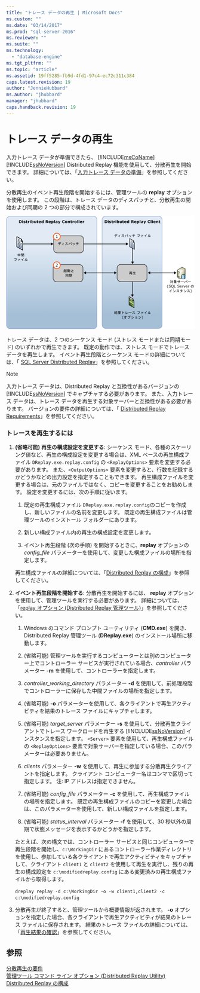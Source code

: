 ```yaml
---
title: "トレース データの再生 | Microsoft Docs"
ms.custom: ""
ms.date: "03/14/2017"
ms.prod: "sql-server-2016"
ms.reviewer: ""
ms.suite: ""
ms.technology: 
  - "database-engine"
ms.tgt_pltfrm: ""
ms.topic: "article"
ms.assetid: 19ff5285-fb9d-4fd1-97c4-ec72c311c384
caps.latest.revision: 19
author: "JennieHubbard"
ms.author: "jhubbard"
manager: "jhubbard"
caps.handback.revision: 19
---
```

# トレース データの再生
  入力トレース データが準備できたら、 [!INCLUDE[msCoName](../../includes/msconame-md.md)] [!INCLUDE[ssNoVersion](../../includes/ssnoversion-md.md)] Distributed Replay 機能を使用して、分散再生を開始できます。 詳細については、「[入力トレース データの準備](../../tools/distributed-replay/prepare-the-input-trace-data.md)」を参照してください。  
  
 分散再生のイベント再生段階を開始するには、管理ツールの **replay** オプションを使用します。 この段階は、トレース データのディスパッチと、分散再生の開始および同期の 2 つの部分で構成されています。  
  
 ![イベントの分散再生](../../tools/distributed-replay/media/eventreplay.gif "イベントの分散再生")  
  
 トレース データは、2 つのシーケンス モード (ストレス モードまたは同期モード) のいずれかで再生できます。 既定の動作では、ストレス モードでトレース データを再生します。 イベント再生段階とシーケンス モードの詳細については、「 [SQL Server Distributed Replay](../../tools/distributed-replay/sql-server-distributed-replay.md)」を参照してください。  
  
> [!NOTE]  
>  入力トレース データは、Distributed Replay と互換性があるバージョンの [!INCLUDE[ssNoVersion](../../includes/ssnoversion-md.md)] でキャプチャする必要があります。 また、入力トレース データは、トレース データを再生する対象サーバーと互換性がある必要があります。 バージョンの要件の詳細については、「 [Distributed Replay Requirements](../../tools/distributed-replay/distributed-replay-requirements.md)」を参照してください。  
  
### トレースを再生するには  
  
1.  **(省略可能) 再生の構成設定を変更する**: シーケンス モード、各種のスケーリング値など、再生の構成設定を変更する場合は、XML ベースの再生構成ファイル `DReplay.exe.replay.config` の `<ReplayOptions>` 要素を変更する必要があります。 また、`<OutputOptions>` 要素を変更すると、行数を記録するかどうかなどの出力設定を指定することもできます。 再生構成ファイルを変更する場合は、元のファイルではなく、コピーを変更することをお勧めします。 設定を変更するには、次の手順に従います。  
  
    1.  既定の再生構成ファイル `DReplay.exe.replay.config`のコピーを作成し、新しいファイルの名前を変更します。 既定の再生構成ファイルは管理ツールのインストール フォルダーにあります。  
  
    2.  新しい構成ファイル内の再生の構成設定を変更します。  
  
    3.  イベント再生段階 (次の手順) を開始するときに、**replay** オプションの *config_file* パラメーターを使用して、変更した構成ファイルの場所を指定します。  
  
     再生構成ファイルの詳細については、「[Distributed Replay の構成](../../tools/distributed-replay/configure-distributed-replay.md)」を参照してください。  
  
2.  **イベント再生段階を開始する**: 分散再生を開始するには、 **replay** オプションを使用して、管理ツールを実行する必要があります。 詳細については、「[replay オプション &#40;Distributed Replay 管理ツール&#41;](../../tools/distributed-replay/replay-option-distributed-replay-administration-tool.md)」を参照してください。  
  
    1.  Windows のコマンド プロンプト ユーティリティ (**CMD.exe**) を開き、Distributed Replay 管理ツール (**DReplay.exe**) のインストール場所に移動します。  
  
    2.  (省略可能) 管理ツールを実行するコンピューターとは別のコンピューター上でコントローラー サービスが実行されている場合、*controller* パラメーター **-m** を使用して、コントローラーを指定します。  
  
    3.  *controller_working_directory* パラメーター **-d** を使用して、前処理段階でコントローラーに保存した中間ファイルの場所を指定します。  
  
    4.  (省略可能) **-o** パラメーターを使用して、各クライアントで再生アクティビティを結果のトレース ファイルにキャプチャします。  
  
    5.  (省略可能) *target_server* パラメーター **-s** を使用して、分散再生クライアントでトレース ワークロードを再生する [!INCLUDE[ssNoVersion](../../includes/ssnoversion-md.md)] インスタンスを指定します。 `<Server>` 要素を使用して、再生構成ファイルの `<ReplayOptions>` 要素で対象サーバーを指定している場合、このパラメーターは必要ありません。  
  
    6.  *clients* パラメーター **-w** を使用して、再生に参加する分散再生クライアントを指定します。 クライアント コンピューター名はコンマで区切って指定します。 注: IP アドレスは指定できません。  
  
    7.  (省略可能) *config_file* パラメーター **-c** を使用して、再生構成ファイルの場所を指定します。 既定の再生構成ファイルのコピーを変更した場合は、このパラメーターを使用して、新しい構成ファイルを指定します。  
  
    8.  (省略可能) *status_interval* パラメーター **-f** を使用して、30 秒以外の周期で状態メッセージを表示するかどうかを指定します。  
  
     たとえば、次の構文では、コントローラー サービスと同じコンピューターで再生段階を開始し、`c:\WorkingDir` にあるコントローラー作業ディレクトリを使用し、参加している各クライアントで再生アクティビティをキャプチャして、クライアント `client1` と `client2` を使用して再生を実行し、残りの再生の構成設定を `c:\modifiedreplay.config` にある変更済みの再生構成ファイルから取得します。  
  
     `dreplay replay -d c:\WorkingDir -o -w client1,client2 -c c:\modifiedreplay.config`  
  
3.  分散再生が終了すると、管理ツールから概要情報が返されます。 **-o** オプションを指定した場合、各クライアントで再生アクティビティが結果のトレース ファイルに保存されます。 結果のトレース ファイルの詳細については、「[再生結果の確認](../../tools/distributed-replay/review-the-replay-results.md)」を参照してください。  
  
## 参照  
 [分散再生の要件](../../tools/distributed-replay/distributed-replay-requirements.md)   
 [管理ツール コマンド ライン オプション &#40;Distributed Replay Utility&#41;](../../tools/distributed-replay/administration-tool-command-line-options-distributed-replay-utility.md)   
 [Distributed Replay の構成](../../tools/distributed-replay/configure-distributed-replay.md)  
  
  